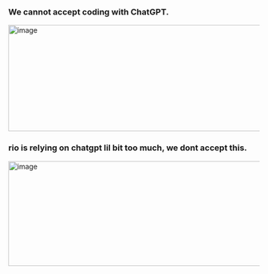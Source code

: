 ### We cannot accept coding with ChatGPT.

<img width="512" height="213" alt="image" src="https://github.com/user-attachments/assets/c463980b-1721-4b07-998d-9413e6f39167" />

### rio is relying on chatgpt lil bit too much, we dont accept this.

<img width="575" height="210" alt="image" src="https://github.com/user-attachments/assets/f1d360ef-c7ce-445d-a4ca-65a62af401ca" />



